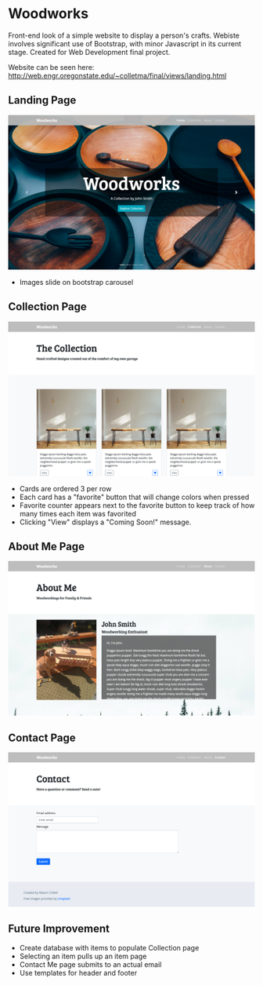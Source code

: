 # Woodworks
Front-end look of a simple website to display a person's crafts.  Webiste involves significant use of Bootstrap, with minor Javascript in its current stage. Created for Web Development final project.

Website can be seen here: http://web.engr.oregonstate.edu/~colletma/final/views/landing.html

## Landing Page 
![Image of Landing Page](https://github.com/MasonCollett/Woodworks/blob/master/final/views/images/landingReadMe.png)
* Images slide on bootstrap carousel

## Collection Page
![Image of Collection Page](https://github.com/MasonCollett/Woodworks/blob/master/final/views/images/collectionReadMe.png)
* Cards are ordered 3 per row
* Each card has a "favorite" button that will change colors when pressed
* Favorite counter appears next to the favorite button to keep track of how many times each item was favorited
* Clicking "View" displays a "Coming Soon!" message.

## About Me Page
![Image of About Me Page](https://github.com/MasonCollett/Woodworks/blob/master/final/views/images/aboutReadMe.png)

## Contact Page
![Image of Landing Page](https://github.com/MasonCollett/Woodworks/blob/master/final/views/images/contactReadMe.png)

## Future Improvement
* Create database with items to populate Collection page
* Selecting an item pulls up an item page
* Contact Me page submits to an actual email
* Use templates for header and footer
